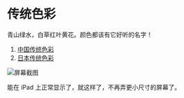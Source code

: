 # 传统色彩

青山绿水，白草红叶黄花。颜色都该有它好听的名字！

1. [中国传统色彩](https://colors.flinhong.com)
2. [日本传统色彩](https://colors.flinhong.com/jp-colors/)

![屏幕截图](https://raw.githubusercontent.com/flinhong/colors/master/screenshot.png)

能在 iPad 上正常显示了，就这样了，不再弄更小尺寸的屏幕了。
